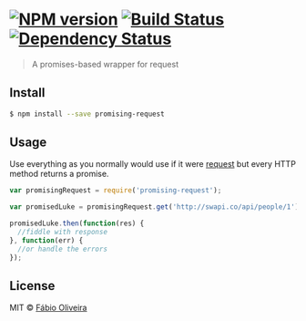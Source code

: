 #  [![NPM version][npm-image]][npm-url] [![Build Status][travis-image]][travis-url] [![Dependency Status][daviddm-url]][daviddm-image]

> A promises-based wrapper for request

## Install

```sh
$ npm install --save promising-request
```

## Usage

Use everything as you normally would use if it were [request](https://www.npmjs.com/package/request) but every HTTP method returns a promise.

```js
var promisingRequest = require('promising-request');

var promisedLuke = promisingRequest.get('http://swapi.co/api/people/1');

promisedLuke.then(function(res) {
  //fiddle with response
}, function(err) {
  //or handle the errors
});
```

## License

MIT © [Fábio Oliveira](http://about.me/foliveira)

[npm-url]: https://npmjs.org/package/promising-request
[npm-image]: https://badge.fury.io/js/promising-request.svg
[travis-url]: https://travis-ci.org/foliveira/promising-request
[travis-image]: https://travis-ci.org/foliveira/promising-request.svg?branch=master
[daviddm-url]: https://david-dm.org/foliveira/promising-request.svg?theme=shields.io
[daviddm-image]: https://david-dm.org/foliveira/promising-request
